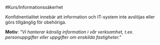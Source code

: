 #Kurs/Informationssäkerhet 

Konfidnentialitet innebär att information och IT-system inte avslöjas eller görs tillgänglig för obehöriga.

**Motiv**: *"Vi hanterar känslig information i vår verksamhet, t.ex. personuppgifter eller uppgifter om enskilda fastigheter."*